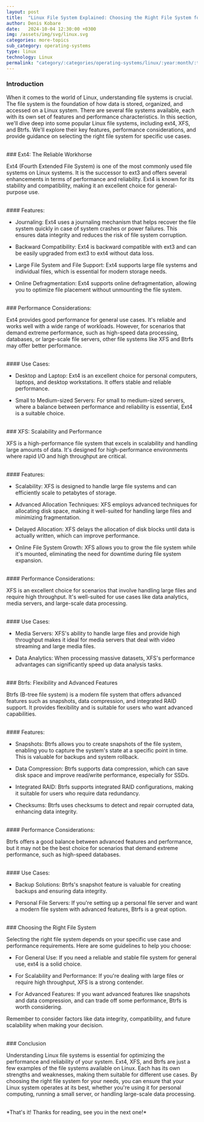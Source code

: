 ```yaml
---
layout: post
title:  "Linux File System Explained: Choosing the Right File System for Your Needs"
author: Denis Kobare
date:   2024-10-04 12:30:00 +0300
img: /assets/img/svg/linux.svg
categories: more-topics
sub_category: operating-systems
type: linux
technology: Linux
permalink: "category/:categories/operating-systems/linux/:year:month/:title"
---
```



### Introduction

When it comes to the world of Linux, understanding file systems is crucial. The 
file system is the foundation of how data is stored, organized, and accessed on 
a Linux system. There are several file systems available, each with its own set 
of features and performance characteristics. In this section, we'll dive deep 
into some popular Linux file systems, including ext4, XFS, and Btrfs. We'll 
explore their key features, performance considerations, and provide guidance on 
selecting the right file system for specific use cases.



<br>
### Ext4: The Reliable Workhorse

Ext4 (Fourth Extended File System) is one of the most commonly used file systems 
on Linux systems. It is the successor to ext3 and offers several enhancements in 
terms of performance and reliability. Ext4 is known for its stability and 
compatibility, making it an excellent choice for general-purpose use.


<br>
#### Features:

- Journaling: Ext4 uses a journaling mechanism that helps recover the file 
system quickly in case of system crashes or power failures. This ensures data 
integrity and reduces the risk of file system corruption.

- Backward Compatibility: Ext4 is backward compatible with ext3 and can be 
easily upgraded from ext3 to ext4 without data loss.

- Large File System and File Support: Ext4 supports large file systems and 
individual files, which is essential for modern storage needs.

- Online Defragmentation: Ext4 supports online defragmentation, allowing you to 
optimize file placement without unmounting the file system.



<br>
### Performance Considerations:

Ext4 provides good performance for general use cases. It's reliable and works 
well with a wide range of workloads. However, for scenarios that demand extreme 
performance, such as high-speed data processing, databases, or large-scale file 
servers, other file systems like XFS and Btrfs may offer better performance.

<br>
#### Use Cases:

- Desktop and Laptop: Ext4 is an excellent choice for personal computers, 
laptops, and desktop workstations. It offers stable and reliable performance.

- Small to Medium-sized Servers: For small to medium-sized servers, where a 
balance between performance and reliability is essential, Ext4 is a suitable 
choice.



<br>
### XFS: Scalability and Performance

XFS is a high-performance file system that excels in scalability and handling 
large amounts of data. It's designed for high-performance environments where 
rapid I/O and high throughput are critical.

<br>
#### Features:

- Scalability: XFS is designed to handle large file systems and can efficiently 
scale to petabytes of storage.

- Advanced Allocation Techniques: XFS employs advanced techniques for allocating 
disk space, making it well-suited for handling large files and minimizing 
fragmentation.

- Delayed Allocation: XFS delays the allocation of disk blocks until data is 
actually written, which can improve performance.

- Online File System Growth: XFS allows you to grow the file system while it's 
mounted, eliminating the need for downtime during file system expansion.



<br>
#### Performance Considerations:

XFS is an excellent choice for scenarios that involve handling large files and 
require high throughput. It's well-suited for use cases like data analytics, 
media servers, and large-scale data processing.



<br>
#### Use Cases:

- Media Servers: XFS's ability to handle large files and provide high throughput 
makes it ideal for media servers that deal with video streaming and large media 
files.

- Data Analytics: When processing massive datasets, XFS's performance advantages 
can significantly speed up data analysis tasks.


<br>
### Btrfs: Flexibility and Advanced Features

Btrfs (B-tree file system) is a modern file system that offers advanced features 
such as snapshots, data compression, and integrated RAID support. It provides 
flexibility and is suitable for users who want advanced capabilities.


<br>
#### Features:

- Snapshots: Btrfs allows you to create snapshots of the file system, enabling 
you to capture the system's state at a specific point in time. This is valuable 
for backups and system rollback.

- Data Compression: Btrfs supports data compression, which can save disk space 
and improve read/write performance, especially for SSDs.

- Integrated RAID: Btrfs supports integrated RAID configurations, making it 
suitable for users who require data redundancy.

- Checksums: Btrfs uses checksums to detect and repair corrupted data, enhancing 
data integrity.


<br>
#### Performance Considerations:

Btrfs offers a good balance between advanced features and performance, but it 
may not be the best choice for scenarios that demand extreme performance, such 
as high-speed databases.


<br>
#### Use Cases:

- Backup Solutions: Btrfs's snapshot feature is valuable for creating backups 
and ensuring data integrity.

- Personal File Servers: If you're setting up a personal file server and want a 
modern file system with advanced features, Btrfs is a great option.




<br>
### Choosing the Right File System

Selecting the right file system depends on your specific use case and 
performance requirements. Here are some guidelines to help you choose:

- For General Use: If you need a reliable and stable file system for general 
use, ext4 is a solid choice.

- For Scalability and Performance: If you're dealing with large files or require 
high throughput, XFS is a strong contender.

- For Advanced Features: If you want advanced features like snapshots and data 
compression, and can trade off some performance, Btrfs is worth considering.

Remember to consider factors like data integrity, compatibility, and future 
scalability when making your decision.




<br>
### Conclusion

Understanding Linux file systems is essential for optimizing the performance and 
reliability of your system. Ext4, XFS, and Btrfs are just a few examples of the 
file systems available on Linux. Each has its own strengths and weaknesses, 
making them suitable for different use cases. By choosing the right file system 
for your needs, you can ensure that your Linux system operates at its best, 
whether you're using it for personal computing, running a small server, or 
handling large-scale data processing.



<br>
*That's it! Thanks for reading, see you in the next one!*

